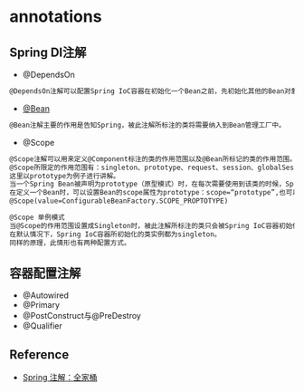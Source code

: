 # annotations

## Spring DI注解
* @DependsOn
```md
@DependsOn注解可以配置Spring IoC容器在初始化一个Bean之前，先初始化其他的Bean对象。
```
* [@Bean](@Bean.md)
```md
@Bean注解主要的作用是告知Spring，被此注解所标注的类将需要纳入到Bean管理工厂中。
```
* @Scope
```md
@Scope注解可以用来定义@Component标注的类的作用范围以及@Bean所标记的类的作用范围。
@Scope所限定的作用范围有：singleton、prototype、request、session、globalSession或者其他的自定义范围。
这里以prototype为例子进行讲解。
当一个Spring Bean被声明为prototype（原型模式）时，在每次需要使用到该类的时候，Spring IoC容器都会初始化一个新的改类的实例。
在定义一个Bean时，可以设置Bean的scope属性为prototype：scope=“prototype”,也可以使用@Scope注解设置：
@Scope(value=ConfigurableBeanFactory.SCOPE_PROPTOTYPE)
```
```md
@Scope 单例模式
当@Scope的作用范围设置成Singleton时，被此注解所标注的类只会被Spring IoC容器初始化一次。
在默认情况下，Spring IoC容器所初始化的类实例都为singleton。
同样的原理，此情形也有两种配置方式。
```
## 容器配置注解
* @Autowired
* @Primary
* @PostConstruct与@PreDestroy
* @Qualifier

## Reference
* [Spring 注解：全家桶](https://www.toutiao.com/i6696955994666172940/)
